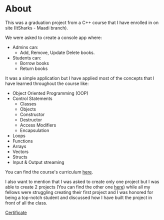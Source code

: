 # About

This was a graduation project from a C++ course that I have enrolled in on site (ItSharks - Maadi branch).


We were asked to create a console app where: 
* Admins can:
  * Add, Remove, Update Delete books.
* Students can:
  * Borrow books
  * Return books


It was a simple application but I have applied most of the concepts that I have learned throughout the course like: 
* Object Oriented Programming (OOP)
* Control Statements
  * Classes 
  * Objects
  * Constructor 
  * Destructor
  * Access Modifiers
  * Encapsulation
* Loops 
* Functions 
* Arrays 
* Vectors
* Structs
* Input & Output streaming 

You can find the course's curriculum [here](https://itsharks.co/c/mobile-app/course/c-plus-plus).

I also want to mention that I was asked to create only one project but I was able to create 2 projects (You can find the other one 
[here](https://github.com/HusseinSamy/Basic-Banking-System-August-2021)) while all 
my fellows were struggling creating their first project and I was honored for being a top-notch student and discussed
how I have built the project in front of all the class. 

[Certificate](https://drive.google.com/file/d/1a_9aw045SCsSzfFTMgootj09EuZTcqeO/view?usp=sharing)
